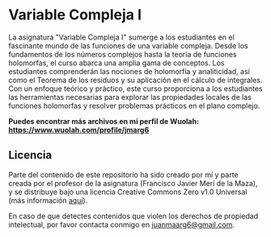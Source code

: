 # Variable Compleja I

La asignatura "Variable Compleja I" sumerge a los estudiantes en el fascinante mundo de las funciones de una variable compleja. Desde los fundamentos de los números complejos hasta la teoría de funciones holomorfas, el curso abarca una amplia gama de conceptos. Los estudiantes comprenderán las nociones de holomorfía y analiticidad, así como el Teorema de los residuos y su aplicación en el cálculo de integrales. Con un enfoque teórico y práctico, este curso proporciona a los estudiantes las herramientas necesarias para explorar las propiedades locales de las funciones holomorfas y resolver problemas prácticos en el plano complejo.

**Puedes encontrar más archivos en mi perfil de Wuolah: https://www.wuolah.com/profile/jmarg6**

## Licencia

Parte del contenido de este repositorio ha sido creado por mí y parte creada por el profesor de la asignatura (Francisco Javier Merí de la Maza), y se distribuye bajo una licencia Creative Commons Zero v1.0 Universal (más información [aquí](https://github.com/juanmaarg6/VC1/blob/main/LICENSE)).

En caso de que detectes contenidos que violen los derechos de propiedad intelectual, por favor contacta conmigo en juanmaarg6@gmail.com.
